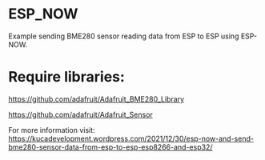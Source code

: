 # ESP_NOW
Example sending BME280 sensor reading data from ESP to ESP using ESP-NOW.

# Require libraries:     
  https://github.com/adafruit/Adafruit_BME280_Library
  
  https://github.com/adafruit/Adafruit_Sensor
  
  For more information visit: https://kucadevelopment.wordpress.com/2021/12/30/esp-now-and-send-bme280-sensor-data-from-esp-to-esp-esp8266-and-esp32/
